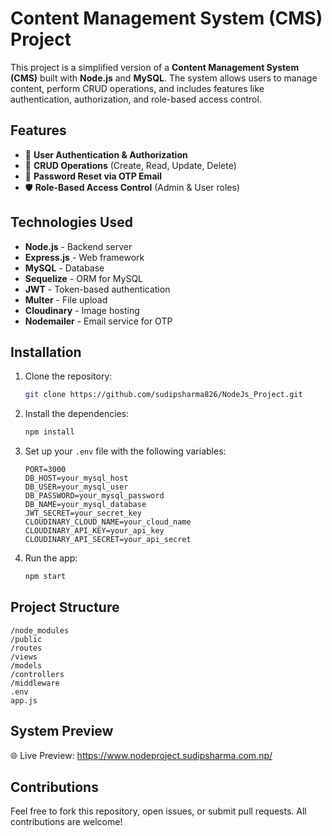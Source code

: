 # Content Management System (CMS) Project

This project is a simplified version of a **Content Management System (CMS)** built with **Node.js** and **MySQL**. The system allows users to manage content, perform CRUD operations, and includes features like authentication, authorization, and role-based access control.

## Features

- 🔐 **User Authentication & Authorization**
- 📝 **CRUD Operations** (Create, Read, Update, Delete)
- 📧 **Password Reset via OTP Email**
- 🛡️ **Role-Based Access Control** (Admin & User roles)

## Technologies Used

- **Node.js** - Backend server
- **Express.js** - Web framework
- **MySQL** - Database
- **Sequelize** - ORM for MySQL
- **JWT** - Token-based authentication
- **Multer** - File upload
- **Cloudinary** - Image hosting
- **Nodemailer** - Email service for OTP

## Installation

1. Clone the repository:
    ```bash
    git clone https://github.com/sudipsharma826/NodeJs_Project.git
    ```
2. Install the dependencies:
    ```bash
    npm install
    ```
3. Set up your `.env` file with the following variables:
    ```
    PORT=3000
    DB_HOST=your_mysql_host
    DB_USER=your_mysql_user
    DB_PASSWORD=your_mysql_password
    DB_NAME=your_mysql_database
    JWT_SECRET=your_secret_key
    CLOUDINARY_CLOUD_NAME=your_cloud_name
    CLOUDINARY_API_KEY=your_api_key
    CLOUDINARY_API_SECRET=your_api_secret
    ```

4. Run the app:
    ```bash
    npm start
    ```

## Project Structure

```
/node_modules
/public
/routes
/views
/models
/controllers
/middleware
.env
app.js
```

## System Preview
🌐 Live Preview: https://www.nodeproject.sudipsharma.com.np/

## Contributions

Feel free to fork this repository, open issues, or submit pull requests. All contributions are welcome!
